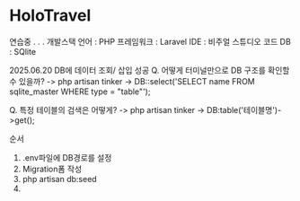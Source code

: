 # HoloTravel
연습중  .  .  .
개발스택
언어 : PHP
프레임워크 : Laravel
IDE : 비주얼 스튜디오 코드
DB : SQlite


2025.06.20
DB에 데이터 조회/ 삽입 성공
Q. 어떻게 터미널만으로 DB 구조를 확인할 수 있을까?
-> php artisan tinker
-> DB::select('SELECT name FROM sqlite_master WHERE type = "table"');

Q. 특정 테이블의 검색은 어떻게?
-> php artisan tinker
-> DB:table('테이블명')->get();



순서 
1. .env파일에 DB경로를 설정
2. Migration폼 작성
3. php artisan  db:seed
4. 
   
